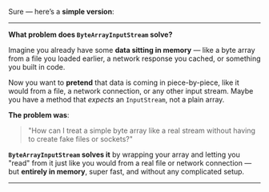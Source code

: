Sure — here’s a **simple version**:

---

**What problem does `ByteArrayInputStream` solve?**

Imagine you already have some **data sitting in memory** — like a byte array from a file you loaded earlier, a network response you cached, or something you built in code.

Now you want to **pretend** that data is coming in piece-by-piece, like it would from a file, a network connection, or any other input stream. Maybe you have a method that *expects* an `InputStream`, not a plain array.

**The problem was**:
> "How can I treat a simple byte array like a real stream without having to create fake files or sockets?"

**`ByteArrayInputStream` solves it** by wrapping your array and letting you "read" from it just like you would from a real file or network connection — but **entirely in memory**, super fast, and without any complicated setup.

---


